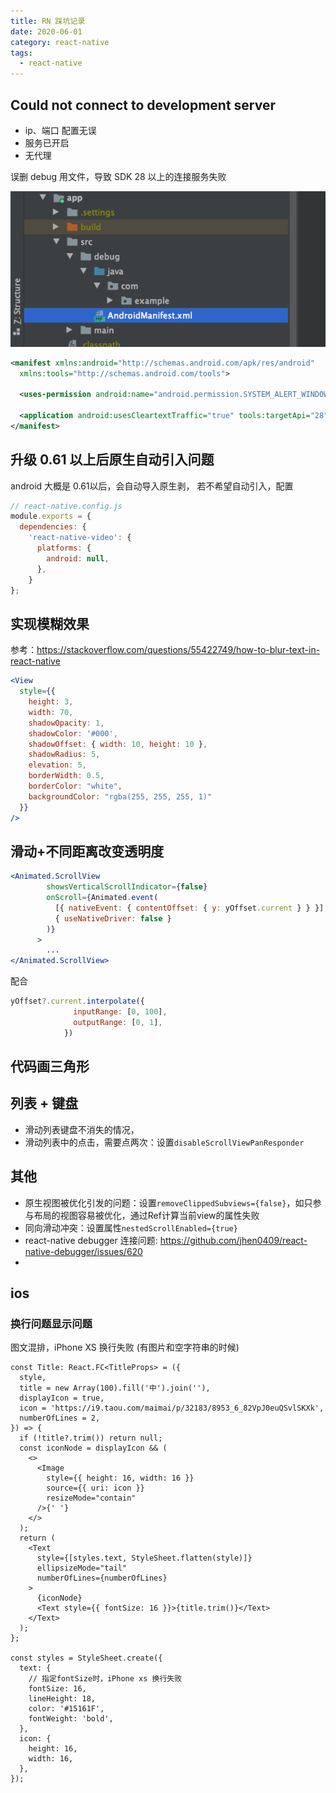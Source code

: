 ```yaml
---
title: RN 踩坑记录
date: 2020-06-01
category: react-native
tags:
  - react-native
---
```


<!-- more -->

## Could not connect to development server

- ip、端口 配置无误
- 服务已开启
- 无代理

误删 debug 用文件，导致 SDK 28 以上的连接服务失败

![图片](./image/connent-server-error-debug-file.png)

```xml
<manifest xmlns:android="http://schemas.android.com/apk/res/android"
  xmlns:tools="http://schemas.android.com/tools">

  <uses-permission android:name="android.permission.SYSTEM_ALERT_WINDOW"/>

  <application android:usesCleartextTraffic="true" tools:targetApi="28" tools:ignore="GoogleAppIndexingWarning" />
</manifest>

```

## 升级 0.61 以上后原生自动引入问题

android 大概是 0.61以后，会自动导入原生剥， 若不希望自动引入，配置

```js
// react-native.config.js
module.exports = {
  dependencies: {
    'react-native-video': {
      platforms: {
        android: null,
      },
    }
};
```
## 实现模糊效果

参考：https://stackoverflow.com/questions/55422749/how-to-blur-text-in-react-native

```jsx
<View
  style={{
    height: 3,
    width: 70,
    shadowOpacity: 1,
    shadowColor: '#000',
    shadowOffset: { width: 10, height: 10 },
    shadowRadius: 5,
    elevation: 5,
    borderWidth: 0.5,
    borderColor: "white",
    backgroundColor: "rgba(255, 255, 255, 1)"
  }}
/>
```

## 滑动+不同距离改变透明度

```jsx
<Animated.ScrollView
        showsVerticalScrollIndicator={false}
        onScroll={Animated.event(
          [{ nativeEvent: { contentOffset: { y: yOffset.current } } }],
          { useNativeDriver: false }
        )}
      >
        ...
</Animated.ScrollView>  
```
配合
```js
yOffset?.current.interpolate({
              inputRange: [0, 100],
              outputRange: [0, 1],
            })
```
## 代码画三角形

## 列表 + 键盘

- 滑动列表键盘不消失的情况，
- 滑动列表中的点击，需要点两次：设置`disableScrollViewPanResponder`

## 其他

- 原生视图被优化引发的问题：设置`removeClippedSubviews={false}`，如只参与布局的视图容易被优化，通过Ref计算当前view的属性失败
- 同向滑动冲突：设置属性`nestedScrollEnabled={true}`
- react-native debugger 连接问题: https://github.com/jhen0409/react-native-debugger/issues/620
- 

## ios

### 换行问题显示问题

图文混排，iPhone XS 换行失败 (有图片和空字符串的时候)

```tsx
const Title: React.FC<TitleProps> = ({
  style,
  title = new Array(100).fill('中').join(''),
  displayIcon = true,
  icon = 'https://i9.taou.com/maimai/p/32183/8953_6_82VpJ0euQSvlSKXk',
  numberOfLines = 2,
}) => {
  if (!title?.trim()) return null;
  const iconNode = displayIcon && (
    <>
      <Image
        style={{ height: 16, width: 16 }}
        source={{ uri: icon }}
        resizeMode="contain"
      />{' '}
    </>
  );
  return (
    <Text
      style={[styles.text, StyleSheet.flatten(style)]}
      ellipsizeMode="tail"
      numberOfLines={numberOfLines}
    >
      {iconNode}
      <Text style={{ fontSize: 16 }}>{title.trim()}</Text>
    </Text>
  );
};

const styles = StyleSheet.create({
  text: {
    // 指定fontSize时，iPhone xs 换行失败
    fontSize: 16,
    lineHeight: 18,
    color: '#15161F',
    fontWeight: 'bold',
  },
  icon: {
    height: 16,
    width: 16,
  },
});
```